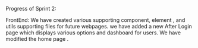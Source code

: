 Progress of Sprint 2: 

FrontEnd: 
  We have created various supporting component, element , and utils supporting files for future webpages. 
  we have added a new After Login page which displays various options and dashboard for users. 
  We have modified the home page . 
